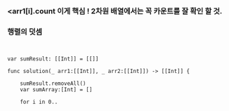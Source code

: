 ### <arr1[i].count 이게 핵심 ! 2차원 배열에서는 꼭 카운트를 잘 확인 할 것.

### 행렬의 덧셈


<pre>
<code>

var sumResult: [[Int]] = [[]]

func solution(_ arr1:[[Int]], _ arr2:[[Int]]) -> [[Int]] {

    sumResult.removeAll()
    var sumArray:[Int] = []

    for i in 0..<arr1.count {
        for j in 0..<arr1[i].count {
            print("i:\(i), j:\(j)")
            print(arr1[i].count)
            sumArray.append(arr1[i][j] + arr2[i][j])
            print(sumArray)
        }
        sumResult.append(sumArray)
        sumArray.removeAll()
    }

    print(sumResult)
    return sumResult
}

//solution([[1,2],[2,3]], [[3,4],[5,6]])
solution([[1],[2]], [[3],[4]])

</code>
</pre>
